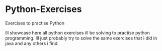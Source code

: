 # Python-Exercises
Exercises to practise Python

Ill showcase here all python exercises ill be solving to practise python programming. 
Ill just probably try to solve the same exercises that i did in java and any others i find